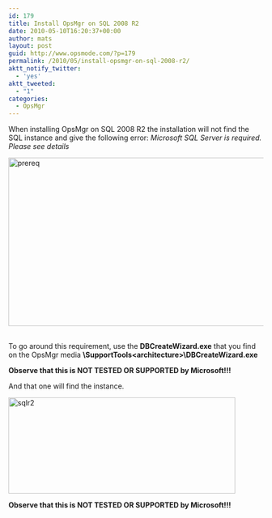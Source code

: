 ```yaml
---
id: 179
title: Install OpsMgr on SQL 2008 R2
date: 2010-05-10T16:20:37+00:00
author: mats
layout: post
guid: http://www.opsmode.com/?p=179
permalink: /2010/05/install-opsmgr-on-sql-2008-r2/
aktt_notify_twitter:
  - 'yes'
aktt_tweeted:
  - "1"
categories:
  - OpsMgr
---
```

When installing OpsMgr on SQL 2008 R2 the installation will not find the SQL instance and give the following error: _Microsoft SQL Server is required. Please see details_

[<img style="border-bottom: 0px; border-left: 0px; display: inline; border-top: 0px; border-right: 0px" title="prereq" border="0" alt="prereq" src="http://www.opsmode.com/wp-content/uploads/2010/05/prereq_thumb.png" width="507" height="333" />](http://www.opsmode.com/wp-content/uploads/2010/05/prereq.png)&#160;

To go around this requirement, use the **DBCreateWizard.exe** that you find on the OpsMgr media **\SupportTools\<architecture>\DBCreateWizard.exe**

**Observe that this is NOT TESTED OR SUPPORTED by Microsoft!!!**

And that one will find the instance.

[<img style="border-bottom: 0px; border-left: 0px; display: inline; border-top: 0px; border-right: 0px" title="sqlr2" border="0" alt="sqlr2" src="http://www.opsmode.com/wp-content/uploads/2010/05/sqlr2_thumb.png" width="448" height="190" />](http://www.opsmode.com/wp-content/uploads/2010/05/sqlr2.png) </p> 

**Observe that this is NOT TESTED OR SUPPORTED by Microsoft!!!**